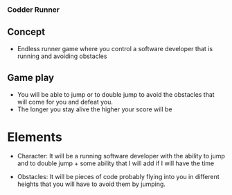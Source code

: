 ### Codder Runner

## Concept

- Endless runner game where you control a software developer that is running and avoiding obstacles

## Game play

- You will be able to jump or to double jump to avoid the obstacles that will come for you and defeat you.
- The longer you stay alive the higher your score will be

# Elements

- Character: It will be a running software developer with the ability to jump and to double jump + some ability that I will add if I will have the time

- Obstacles: It will be pieces of code probably flying into you in different heights that you will have to avoid them by jumping.

